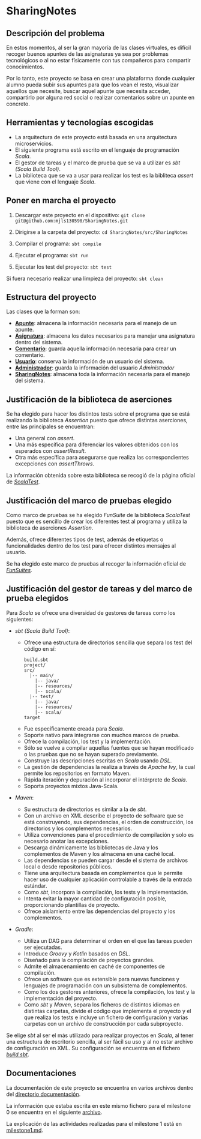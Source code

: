 # SharingNotes

## Descripción del problema

En estos momentos, al ser la gran mayoría de las clases virtuales, es difícil recoger buenos apuntes de las asignaturas ya sea por problemas tecnológicos o al no estar físicamente con tus compañeros para compartir conocimientos.

Por lo tanto, este proyecto se basa en crear una plataforma donde cualquier alumno pueda subir sus apuntes para que los vean el resto, visualizar aquellos que necesite, buscar aquel apunte que necesita acceder, compartirlo por alguna red social o realizar comentarios sobre un apunte en concreto.

## Herramientas y tecnologías escogidas

* La arquitectura de este proyecto está basada en una arquitectura microservicios.
* El siguiente programa está escrito en el lenguaje de programación *Scala*.
* El gestor de tareas y el marco de prueba que se va a utilizar es *sbt (Scala Build Tool)*.
* La biblioteca que se va a usar para realizar los test es la bibliteca *assert* que viene con el lenguaje *Scala*.

## Poner en marcha el proyecto

1. Descargar este proyecto en el dispositivo:
  `git clone git@github.com:mjls130598/SharingNotes.git`

2. Dirigirse a la carpeta del proyecto:
  `cd SharingNotes/src/SharingNotes`

4. Compilar el programa:
  `sbt compile`

5. Ejecutar el programa:
  `sbt run`

6. Ejecutar los test del proyecto:
  `sbt test`

Si fuera necesario realizar una limpieza del proyecto:
  `sbt clean`

## Estructura del proyecto

Las clases que la forman son:

* [**Apunte**](https://github.com/mjls130598/SharingNotes/blob/master/src/SharingNotes/src/main/scala/Apunte.scala): almacena la información necesaria para el manejo de un apunte.
* [**Asignatura**](https://github.com/mjls130598/SharingNotes/blob/master/src/SharingNotes/src/main/scala/Asignatura.scala): almacena los datos necesarios para manejar una asignatura dentro del sistema.
* [**Comentario**](https://github.com/mjls130598/SharingNotes/blob/master/src/SharingNotes/src/main/scala/Comentario.scala): guarda aquella información necesaria para crear un comentario.
* [**Usuario**](https://github.com/mjls130598/SharingNotes/blob/master/src/SharingNotes/src/main/scala/Usuario.scala): conserva la información de un usuario del sistema.
* [**Administrador**](https://github.com/mjls130598/SharingNotes/blob/master/src/SharingNotes/src/main/scala/Administrador.scala): guarda la información del usuario *Administrador*
* [**SharingNotes**](https://github.com/mjls130598/SharingNotes/blob/master/src/SharingNotes/src/main/scala/SharingNotes.scala): almacena toda la información necesaria para el manejo del sistema.

## Justificación de la biblioteca de aserciones

Se ha elegido para hacer los distintos tests sobre el programa que se está realizando la biblioteca *Assertion* puesto que ofrece distintas aserciones, entre las principales se encuentran:

* Una general con *assert*.
* Una más específica para diferenciar los valores obtenidos con los esperados con *assertResult*.
* Otra más específica para asegurarse que realiza las correspondientes excepciones con *assertThrows*.

La información obtenida sobre esta biblioteca se recogió de la página oficial de [*ScalaTest*](https://www.scalatest.org/user_guide/using_assertions).

## Justificación del marco de pruebas elegido

Como marco de pruebas se ha elegido *FunSuite* de la biblioteca *ScalaTest* puesto que es sencillo de crear los diferentes test al programa y utiliza la biblioteca de aserciones *Assertion*.

Además, ofrece diferentes tipos de test, además de etiquetas o funcionalidades dentro de los test para ofrecer distintos mensajes al usuario.

Se ha elegido este marco de pruebas al recoger la información oficial de [*FunSuites*](http://doc.scalatest.org/1.8/org/scalatest/FunSuite.html).

## Justificación del gestor de tareas  y del marco de prueba elegidos

Para *Scala* se ofrece una diversidad de gestores de tareas como los siguientes:

* *sbt (Scala Build Tool)*:
  * Ofrece una estructura de directorios sencilla que separa los test del código en sí:
    ```
    build.sbt
    project/
    src/
      |-- main/
        |-- java/
        |-- resources/
        |-- scala/
      |-- test/
        |-- java/
        |-- resources/
        |-- scala/
    target
    ```
  * Fue específicamente creada para *Scala*.
  * Soporte nativo para integrarse con muchos marcos de prueba.
  * Ofrece la compilación, los test y la implementación.
  * Sólo se vuelve a compilar aquellas fuentes que se hayan modificado o las pruebas que no se hayan superado previamente.
  * Construye las descripciones escritas en *Scala* usando *DSL*.
  * La gestión de dependencias la realiza a través de *Apache Ivy*, la cual permite los repositorios en formato Maven.
  * Rápida iteración y depuración al incorporar el intérprete de *Scala*.
  * Soporta proyectos mixtos Java-Scala.

* *Maven*:
  * Su estructura de directorios es similar a la de *sbt*.
  * Con un archivo en XML describe el proyecto de software que se está construyendo, sus dependencias, el orden de construcción, los directorios y los complementos necesarios.
  * Utiliza convenciones para el procedimiento de compilación y solo es necesario anotar las excepciones.
  * Descarga dinámicamente las bibliotecas de Java y los complementos de Maven y los almacena en una caché local.
  * Las dependencias se pueden cargar desde el sistema de archivos local o desde repositorios públicos.
  * Tiene una arquitectura basada en complementos que le permite hacer uso de cualquier aplicación controlable a través de la entrada estándar.
  * Como *sbt*, incorpora la compilación, los tests y la implementación.
  * Intenta evitar la mayor cantidad de configuración posible, proporcionando plantillas de proyecto.
  * Ofrece aislamiento entre las dependencias del proyecto y los complementos.

* *Gradle*:
  * Utiliza un DAG para determinar el orden en el que las tareas pueden ser ejecutadas.
  * Introduce *Groovy* y *Kotlin* basados en *DSL*.
  * Diseñado para la compilación de proyectos grandes.
  * Admite el almacenamiento en caché de componentes de compilación.
  * Ofrece un software que es extensible para nuevas funciones y lenguajes de programación con un subsistema de complementos.
  * Como los dos gestores anteriores, ofrece la compilación, los test y la implementación del proyecto.
  * Como *sbt* y *Maven*, separa los ficheros de distintos idiomas en distintas carpetas, divide el código que implementa el proyecto y el que realiza los tests e incluye un fichero de configuración y varias carpetas con un archivo de construcción por cada subproyecto.

Se elige *sbt* al ser el más utilizado para realizar proyectos en *Scala*, al tener una estructura de escritorio sencilla, al ser fácil su uso y al no estar archivo de configuración en XML. Su configuración se encuentra en el fichero [*build.sbt*](https://github.com/mjls130598/SharingNotes/blob/master/src/SharingNotes/build.sbt).

## Documentaciones

La documentación de este proyecto se encuentra en varios archivos dentro del [directorio documentación](https://github.com/mjls130598/SharingNotes/tree/master/documentacion).

La información que estaba escrita en este mismo fichero para el milestone 0 se encuentra en el siguiente [archivo](https://github.com/mjls130598/SharingNotes/blob/master/documentacion/milestone0.md).

La explicación de las actividades realizadas para el milestone 1 está en [milestone1.md](https://github.com/mjls130598/SharingNotes/blob/master/documentacion/milestone1.md).
